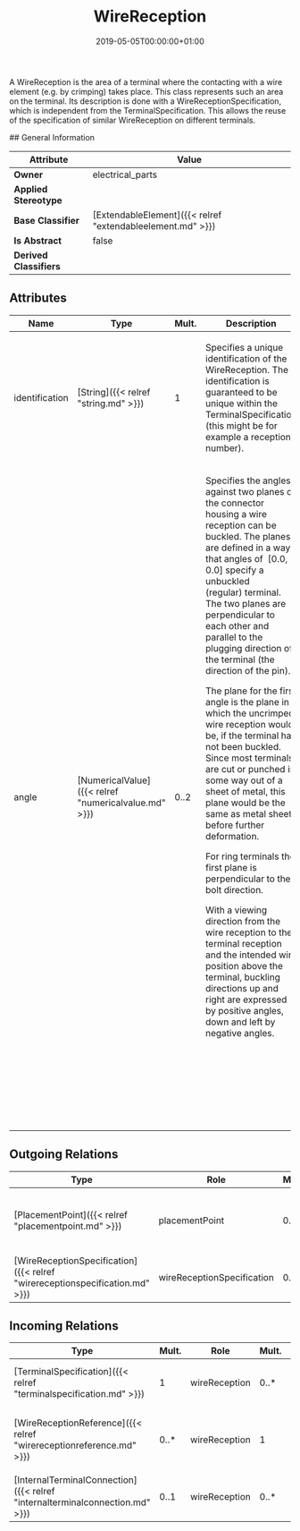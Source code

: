 ﻿---
title: WireReception
toc: false
type: specs
date: "2019-05-05T00:00:00+01:00"
draft: false
menu_name: vec120

# Prev/next pager order (if `docs_section_pager` enabled in `params.toml`)
weight: 
---
<html>   <head>     </head>   <body>     <p> A WireReception is the area of a terminal where the contacting with a wire element (e.g. by crimping) takes place. This class represents such an area on the terminal. Its description is done with a WireReceptionSpecification, which is independent from the TerminalSpecification. This allows the reuse of the specification of similar WireReception on different terminals.      </p>    </body> </html> 
## General Information

| Attribute               | Value |
|-------------------------|-------|
| **Owner**               | electrical_parts |
| **Applied Stereotype**  |   |
| **Base Classifier**     | [ExtendableElement]({{< relref "extendableelement.md" >}})<br/>  |
| **Is Abstract**         | false |
| **Derived Classifiers** |   |


## Attributes
|  Name  |  Type  |  Mult.  |  Description  |  Owning Classifier  |
|--------|--------|---------|---------------|--------------|
|identification | [String]({{< relref "string.md" >}}) | 1 | <html>   <head>     </head>   <body>     <p> Specifies a unique identification of the WireReception. The identification is guaranteed to be unique within the TerminalSpecification (this might be for example a reception number).      </p>    </body> </html>  | [WireReception]({{< relref "wirereception.md" >}}) |
|angle | [NumericalValue]({{< relref "numericalvalue.md" >}}) | 0..2 | <html>   <head>     </head>   <body>     <p> Specifies the angles against two planes of the connector housing a wire reception can be buckled. The planes are defined in a way, that angles of &#160;[0.0, 0.0] specify a unbuckled (regular)&#160;terminal. The two planes are perpendicular to each other and parallel to the plugging direction of the terminal (the direction of the pin).      </p>      <p> The plane for the first angle is the plane in which the uncrimped wire reception would be, if the terminal has not been buckled. Since most terminals are cut or punched in some way out of a sheet of metal, this plane would be the same as metal sheet before further deformation.      </p>      <p> For ring terminals the first plane is perpendicular to the bolt direction.      </p>      <p> With a viewing direction from the wire reception to the terminal reception and the intended wire position above the terminal, buckling directions up and right are expressed by positive angles, down and left by negative angles.      </p>      <p> &#160;      </p>      <p> &#160;      </p>      <p> &#160;      </p>      <p> &#160;      </p>  </body> </html> | [WireReception]({{< relref "wirereception.md" >}}) |

## Outgoing Relations
|    Type  |   Role   |   Mult.   |   Mult.   |   Description   |
|----------|----------|-----------|-----------|-----------------|
| [PlacementPoint]({{< relref "placementpoint.md" >}}) | placementPoint | 0..1 | 0..* | <html>   <head>     </head>   <body>     <p> Specifies the <i>PlacementPoint</i> that represents this <i>WireReception</i> in a PlaceableElementSpecification.      </p>    </body> </html>  |
| [WireReceptionSpecification]({{< relref "wirereceptionspecification.md" >}}) | wireReceptionSpecification | 0..1 | 0..* | References the WireReceptionSpecification that specifies the WireReception.   |
##  Incoming Relations
|    Type  |   Mult.  |   Role    |   Mult.   |   Description  |
|----------|----------|-----------|-----------|----------------|
| [TerminalSpecification]({{< relref "terminalspecification.md" >}}) | 1 | wireReception | 0..* | Specifies the WireReceptions of the terminal described by the TerminalSpecification.  |
| [WireReceptionReference]({{< relref "wirereceptionreference.md" >}}) | 0..* | wireReception | 1 | <html>   <head>     </head>   <body>     <p> References the <i>WireReception</i> that is instanced by this <i>WireReceptionReference.</i>      </p>    </body> </html>  |
| [InternalTerminalConnection]({{< relref "internalterminalconnection.md" >}}) | 0..1 | wireReception | 0..* | References the WireReceptions that participate in the InternalTerminalConnection.  |
